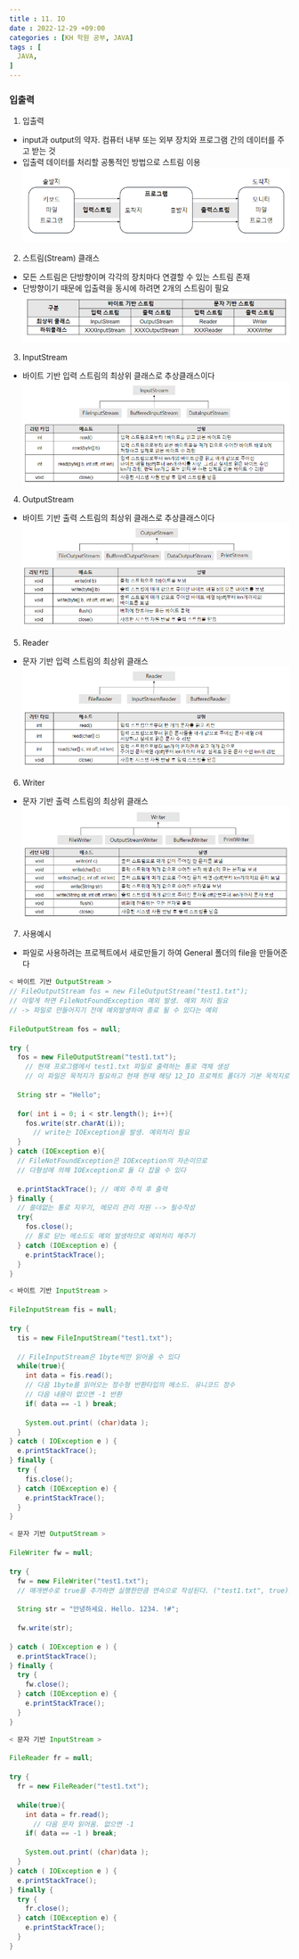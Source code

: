 ```yaml
---
title : 11. IO
date : 2022-12-29 +09:00
categories : [KH 학원 공부, JAVA]
tags : [
  JAVA,
]
---
```

<!-- ![](/assets/img/java/array2.png){:style="border:1px solid #eaeaea; border-radius: 7px; padding: 0px;" } -->

### 입출력

1) 입출력
- input과 output의 약자. 컴퓨터 내부 또는 외부 장치와 프로그램 간의 데이터를 주고 받는 것
- 입출력 데이터를 처리할 공통적인 방법으로 스트림 이용
![](/assets/img/java/IO.png)

2) 스트림(Stream) 클래스
- 모든 스트림은 단방향이며 각각의 장치마다 연결할 수 있는 스트림 존재
- 단방향이기 때문에 입출력을 동시에 하려면 2개의 스트림이 필요
![](/assets/img/java/IO2.png)

3) InputStream
- 바이트 기반 입력 스트림의 최상위 클래스로 추상클래스이다
![](/assets/img/java/IO3.png)

4) OutputStream
- 바이트 기반 출력 스트림의 최상위 클래스로 추상클래스이다
![](/assets/img/java/IO4.png)

5) Reader
- 문자 기반 입력 스트림의 최상위 클래스
![](/assets/img/java/IO5.png)

6) Writer
- 문자 기반 출력 스트림의 최상위 클래스
![](/assets/img/java/IO6.png)

7) 사용예시
- 파일로 사용하려는 프로젝트에서 새로만들기 하여 General 폴더의 file을 만들어준다

```java
< 바이트 기반 OutputStream >
// FileOutputStream fos = new FileOutputStream("test1.txt");
// 이렇게 하면 FileNotFoundException 예외 발생. 예외 처리 필요
// -> 파일로 만들어지기 전에 예외발생하여 종료 될 수 있다는 예외

FileOutputStream fos = null;

try {
  fos = new FileOutputStream("test1.txt");
    // 현재 프로그램에서 test1.txt 파일로 출력하는 통로 객체 생성
    // 이 파일은 목적지가 필요하고 현재 현재 해당 12_IO 프로젝트 폴더가 기본 목적지로 설정

  String str = "Hello";

  for( int i = 0; i < str.length(); i++){
    fos.write(str.charAt(i));
      // write는 IOException을 발생. 예외처리 필요
  }
} catch (IOException e){
  // FileNotFoundException은 IOException의 자손이므로 
  // 다형성에 의해 IOException로 둘 다 잡을 수 있다

  e.printStackTrace(); // 예외 추적 후 출력
} finally {
  // 쓸데없는 통로 지우기, 메모리 관리 차원 --> 필수작성
  try{
    fos.close();
    // 통로 닫는 메소드도 예외 발생하므로 예외처리 해주기
  } catch (IOException e) {
    e.printStackTrace();
  }
}
```
```java
< 바이트 기반 InputStream >

FileInputStream fis = null;

try {
  tis = new FileInputStream("test1.txt");

  // FileInputStream은 1byte씩만 읽어올 수 있다
  while(true){
    int data = fis.read();
    // 다음 1byte를 읽어오는 정수형 반환타입의 메소드. 유니코드 정수
    // 다음 내용이 없으면 -1 반환
    if( data == -1 ) break;

    System.out.print( (char)data );
  }
} catch ( IOException e ) {
  e.printStackTrace();
} finally {
  try {
    fis.close();
  } catch (IOException e) {
    e.printStackTrace();
  }
}
```
```java
< 문자 기반 OutputStream >

FileWriter fw = null;

try {
  fw = new FileWriter("test1.txt");
  // 매개변수로 true를 추가하면 실행한만큼 연속으로 작성된다. ("test1.txt", true);

  String str = "안녕하세요. Hello. 1234. !#";

  fw.write(str);

} catch ( IOException e ) {
  e.printStackTrace();
} finally {
  try {
    fw.close();
  } catch (IOException e) {
    e.printStackTrace();
  }
}
```
```java
< 문자 기반 InputStream >

FileReader fr = null;

try {
  fr = new FileReader("test1.txt");

  while(true){
    int data = fr.read();
      // 다음 문자 읽어옴. 없으면 -1
    if( data == -1 ) break;

    System.out.print( (char)data );
  }
} catch ( IOException e ) {
  e.printStackTrace();
} finally {
  try {
    fr.close();
  } catch (IOException e) {
    e.printStackTrace();
  }
}
```
